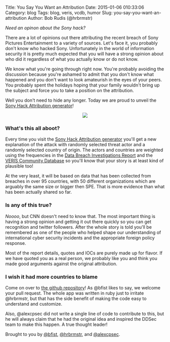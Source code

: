 Title: You Say You Want an Attribution
Date: 2015-01-06 010:33:06
Category: blog
Tags: blog, veris, vcdb, humor
Slug: you-say-you-want-an-attribution
Author: Bob Rudis (@hrbrmstr)

_Need an opinon about the Sony hack?_

There are a lot of opinions out there attributing the recent breach of Sony
Pictures Entertainment to a variety of sources. Let's face it, you probably
don't know who hacked Sony. Unfortunately in the world of information security
it is pretty much expected that you will have a strong opinion about who did it
regardless of what you actually know or do not know.

We know what you're going through right now. You're probably avoiding the
discussion because you're ashamed to admit that you don't know what happened and
you don't want to look amateurish in the eyes of your peers. You probably spent
the holidays hoping that your family wouldn't bring up the subject and force you
to take a position on the attribution.

Well you don't need to hide any longer. Today we are proud to unveil the <a
href="http://sony.attributed.to">Sony Hack Attribution generator</a>!

<center><a href="http://sony.atrributed.to/" target="_blank"><img src="http://dds.ec/blog/images/2015/01/sony.png" style="max-width:100%"/></a></center>

### What's this all aboot?

Every time you visit the  <a
href="http://sony.attributed.to">Sony Hack Attribution generator</a> you'll get a new
explanation of the attack with randomly selected threat actor and a randomly
selected country of origin. The actors and countries are weighted using the
frequencies in the <a href="http://www.verizonenterprise.com/DBIR/2014/">Data
Breach Investigations Report</a> and the <a href="http://vcdb.org/">VERIS
Community Database</a> so you'll know that your story is at least kind of
plausible too!

At the very least, it will be based on data that has been
collected from breaches in over 95 countries, with 50 different organizations
which are arguably the same size or bigger then SPE. That is more evidence 
than what has been actually shared so far.

### Is any of this true?

_Noooo_, but CNN doesn't need to know that. The most important thing is having a
strong opinion and getting it out there quickly so you can get recognition and
twitter followers. After the whole story is told you'll be remembered as one of
the people who helped shape our understanding of international cyber security
incidents and the appropriate foreign policy response.

Most of the report details, quotes and IOCs are purely made up for flavor. 
If we have quoted you as a real person, we probably like you and think you 
made good arguments against the original attribution.

### I wish it had more countries to blame

Come on over to <a href="https://github.com/blackfist/sonyhack">the github
repository</a>! As @bfist likes to say, we welcome your pull request. The whole
app was written in ruby just to irritate @hrbrmstr, but that has the side benefit
of making the code easy to understand and customize.

Also, @alexcpsec did not write a single line of code to contribute to this,
but he will always claim that he had the original idea and inspired the DDSec
team to make this happen. A true thought leader!

Brought to you by <a href="https://twitter.com/bfist">@bfist</a>, <a href="https://twitter.com/hrbrmstr">@hrbrmstr</a>,
and <a href="https://twitter.com/alexcpsec">@alexcpsec</a>.